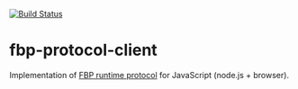 [![Build Status](https://travis-ci.org/flowbased/fbp-protocol-client.svg?branch=master)](https://travis-ci.org/flowbased/fbp-protocol-client)
# fbp-protocol-client

Implementation of [FBP runtime protocol](http://noflojs.org/documentation/protocol)
for JavaScript (node.js + browser).
